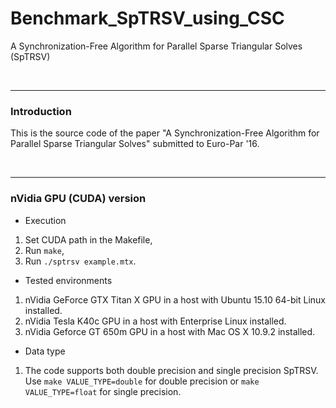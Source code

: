 # Benchmark_SpTRSV_using_CSC
A Synchronization-Free Algorithm for Parallel Sparse Triangular Solves (SpTRSV)

<br><hr>
<h3>Introduction</h3>

This is the source code of the paper "A Synchronization-Free Algorithm for Parallel Sparse Triangular Solves" submitted to Euro-Par '16.

<br><hr>
<h3>nVidia GPU (CUDA) version</h3>

- Execution

1. Set CUDA path in the Makefile,
2. Run ``make``,
3. Run ``./sptrsv example.mtx``.

- Tested environments

1. nVidia GeForce GTX Titan X GPU in a host with Ubuntu 15.10 64-bit Linux installed.
2. nVidia Tesla K40c GPU in a host with Enterprise Linux installed. 
3. nVidia Geforce GT 650m GPU in a host with Mac OS X 10.9.2 installed.

- Data type

1. The code supports both double precision and single precision SpTRSV. Use ``make VALUE_TYPE=double`` for double precision or ``make VALUE_TYPE=float`` for single precision.
